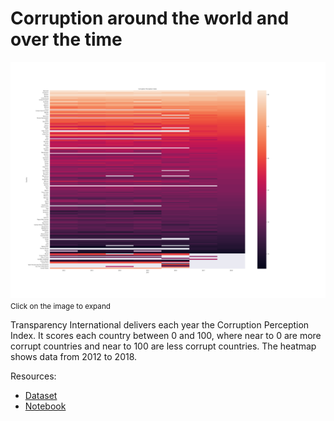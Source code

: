 # Corruption around the world and over the time

<div class="text-center">
<a href="img/cpi_heatmap.png" target="_blank"><img src="img/cpi_heatmap_snapshot.png" alt="cpi"></a>
<br/><small>Click on the image to expand</small>
</div>

Transparency International delivers each year the Corruption Perception Index.
It scores each country between 0 and 100, where near to 0 are more corrupt
countries and near to 100 are less corrupt countries. The heatmap shows data
from 2012 to 2018.

Resources:

- <a href="https://github.com/jailop/data_science/blob/master/cpi/cpi_by_year.csv" target="_blank">Dataset</a>
- <a href="https://github.com/jailop/data_science/blob/master/cpi/cpi_by_year.ipynb" target="_blank">Notebook</a>
